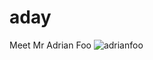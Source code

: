 # aday
Meet Mr Adrian Foo
![adrianfoo](https://github.com/asrjccp/aday/assets/125533758/83afa995-cc0f-4d50-9c5d-6076cec4cb91)
